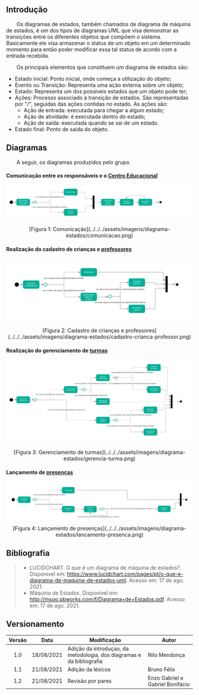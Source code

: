 ## Introdução
&emsp;&emsp;Os diagramas de estados, também chamados de diagrama de máquina de estados, é um dos tipos de diagramas UML que visa demonstrar as transições entre os diferentes objetos que compõem o sistema. Basicamente ele visa armazenar o status de um objeto em um determinado momento para então poder modificar essa tal status de acordo com a entrada recebida.

&emsp;&emsp;Os principais elementos que constituem um diagrama de estados são:

- Estado inicial: Ponto inicial, onde começa a utilização do objeto;
- Evento ou Transição: Representa uma ação externa sobre um objeto;
- Estado: Representa um dos possíveis estados que um objeto pode ter;
- Ações: Processo associado à transição de estados. São representadas por "/", seguidas das ações contidas no estado. As ações são: 
	- Ação de entrada: executada para chegar a algum estado; 
	- Ação de atividade: é executada dentro do estado;
	- Ação de saída: executada quando se sai de um estado.
- Estado final: Ponto de saída do objeto.

## Diagramas
&emsp;&emsp;A seguir, os diagramas produzidos pelo grupo.

#### Comunicação entre os responsáveis e o [Centro Educacional](../../../base/requisitos/modelagem/lexicos/#lexico-centro-educacional)
![Comunicação](../../../assets/imagens/diagrama-estados/comunicacao.png)
<center>[Figura 1: Comunicação](../../../assets/imagens/diagrama-estados/comunicacao.png)</center>

#### Realização do cadastro de crianças e [professores](../../../base/requisitos/modelagem/lexicos/#lexico-professores)
![Cadastro de crianças e professores](../../../assets/imagens/diagrama-estados/cadastro-crianca-professor.png)
<center>[Figura 2: Cadastro de crianças e professores](../../../assets/imagens/diagrama-estados/cadastro-crianca-professor.png)</center>

#### Realização do gerenciamento de [turmas](../../../base/requisitos/modelagem/lexicos/#lexico-turmas)
![Gerenciamento de turmas](../../../assets/imagens/diagrama-estados/gerencia-turma.png)
<center>[Figura 3: Gerenciamento de turmas](../../../assets/imagens/diagrama-estados/gerencia-turma.png)</center>

#### Lançamento de [presenças](../../../base/requisitos/modelagem/lexicos/#lexico-presenca)
![Lançamento de presenças](../../../assets/imagens/diagrama-estados/lancamento-presenca.png)
<center>[Figura 4: Lançamento de presenças](../../../assets/imagens/diagrama-estados/lancamento-presenca.png)</center>

## Bibliografia
> - LUCIDCHART. O que é um diagrama de máquina de estados?. Disponível em: <https://www.lucidchart.com/pages/pt/o-que-e-diagrama-de-maquina-de-estados-uml>. Acesso em: 17 de ago. 2021.
> - Máquina de Estados. Disponível em: <http://msoo.pbworks.com/f/Diagrama+de+Estados.pdf>. Acesso em: 17 de ago. 2021.

## Versionamento
| Versão | Data | Modificação | Autor |
| :-: | -- | -- | -- |
|1.0| 18/08/2021 | Adição da introduçao, da metodologia, dos diagramas e da bibliografia  | Nilo Mendonça |
|1.1| 21/08/2021 | Adição da léxicos  | Bruno Félix |
|1.2| 21/08/2021 | Revisão por pares  | Enzo Gabriel e Gabriel Bonifácio |

